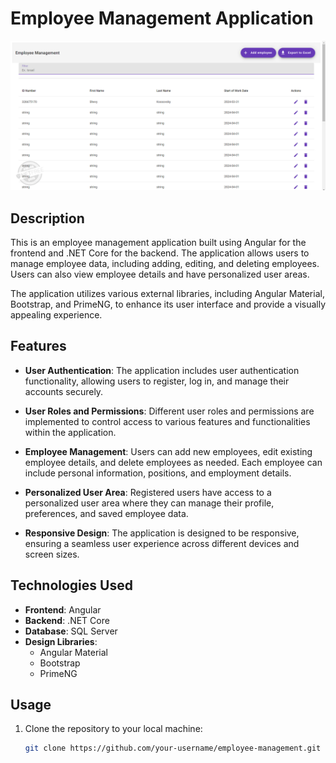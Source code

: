# Employee Management Application

![Employee Management](/client/src/assets/screenShot.png)

## Description

This is an employee management application built using Angular for the frontend and .NET Core for the backend. The application allows users to manage employee data, including adding, editing, and deleting employees. Users can also view employee details and have personalized user areas.

The application utilizes various external libraries, including Angular Material, Bootstrap, and PrimeNG, to enhance its user interface and provide a visually appealing experience.

## Features

- **User Authentication**: The application includes user authentication functionality, allowing users to register, log in, and manage their accounts securely.

- **User Roles and Permissions**: Different user roles and permissions are implemented to control access to various features and functionalities within the application.

- **Employee Management**: Users can add new employees, edit existing employee details, and delete employees as needed. Each employee can include personal information, positions, and employment details.

- **Personalized User Area**: Registered users have access to a personalized user area where they can manage their profile, preferences, and saved employee data.

- **Responsive Design**: The application is designed to be responsive, ensuring a seamless user experience across different devices and screen sizes.

## Technologies Used

- **Frontend**: Angular
- **Backend**: .NET Core
- **Database**: SQL Server
- **Design Libraries**:
  - Angular Material
  - Bootstrap
  - PrimeNG

## Usage

1. Clone the repository to your local machine:
   ```bash
   git clone https://github.com/your-username/employee-management.git
